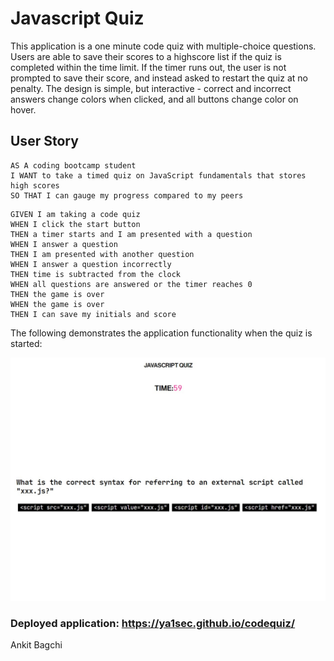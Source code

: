 # Javascript Quiz

This application is a one minute code quiz with multiple-choice questions. Users are able to save their scores to a highscore list if the quiz is completed within the time limit. If the timer runs out, the user is not prompted to save their score, and instead asked to restart the quiz at no penalty. The design is simple, but interactive - correct and incorrect answers change colors when clicked, and all buttons change color on hover.

## User Story

```
AS A coding bootcamp student
I WANT to take a timed quiz on JavaScript fundamentals that stores high scores
SO THAT I can gauge my progress compared to my peers
```

```
GIVEN I am taking a code quiz
WHEN I click the start button
THEN a timer starts and I am presented with a question
WHEN I answer a question
THEN I am presented with another question
WHEN I answer a question incorrectly
THEN time is subtracted from the clock
WHEN all questions are answered or the timer reaches 0
THEN the game is over
WHEN the game is over
THEN I can save my initials and score
```

The following demonstrates the application functionality when the quiz is started:

![code quiz](./Assets/demo.jpg)

### Deployed application: https://ya1sec.github.io/codequiz/

Ankit Bagchi
